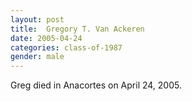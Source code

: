 ```yaml
---
layout: post
title:  Gregory T. Van Ackeren
date: 2005-04-24
categories: class-of-1987
gender: male
---
```

Greg died in Anacortes on April 24, 2005.

